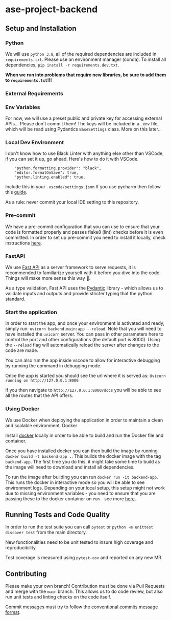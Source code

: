 # ase-project-backend

## Setup and Installation

### Python

We will use `python 3.8`, all of the required dependencies are included in `requirements.txt`.
Please use an environment manager (conda).
To install all dependencies, `pip install -r requirements.dev.txt`.

**When we run into problems that require new libraries, be sure to add them to `requirements.txt`!!!**

### External Requirements

### Env Variables
For now, we will use a preset public and private key for accessing external APIs... Please don't commit them!
The keys will be included in a `.env` file, which will be read using Pydantics `BaseSettings` class. More on this later...

### Local Dev Environment
I don't know how to use Black Linter with anything else other than VSCode, if you can set it up, go ahead.
Here's how to do it with VSCode.
```
    "python.formatting.provider": "black",
    "editor.formatOnSave": true,
    "python.linting.enabled": true,
```
Include this in your `.vscode/settings.json`
If you use pycharm then follow this [guide](https://black.readthedocs.io/en/stable/editor_integration.html#pycharm-intellij-idea).

As a rule: never commit your local IDE setting to this repository.

### Pre-commit

We have a pre-commit configuration that you can use to ensure that your code is formatted properly and passes flake8 (lint) checks before it is even committed. In order to set up pre-commit you need to install it locally, check instructions [here](https://pre-commit.com/#intro).

### FastAPI

We use [Fast API](https://fastapi.tiangolo.com/) as a server framework to serve requests, it is recommended to familiarize yourself with it before you dive into the code. Things will make more sense this way 🙂.

As a type validation, Fast API uses the [Pydantic](https://pydantic-docs.helpmanual.io/) library - which allows us to validate inputs and outputs and provide stricter typing that the python standard.

### Start the application

In order to start the app, and once your environment is activated and ready, simply run: `uvicorn backend.main:app --reload`. Note that you will need to have installed the `uvicorn` server. You can pass in other parameters here to control the port and other configurations (the default port is 8000). Using the `--reload` flag will automatically reload the server after changes to the code are made.

You can also run the app inside vscode to allow for interactive debugging by running the command in debugging mode.

Once the app is started you should see the url where it is served as:
`Uvicorn running on http://127.0.0.1:8000`

If you then navigate to `http://127.0.0.1:8000/docs` you will be able to see all the routes that the API offers.

### Using Docker

We use Docker when deploying the application in order to maintain a clean and scalable environment. Docker

Install [docker](https://docs.docker.com/get-docker/) locally in order to be able to build and run the Docker file and container.

Once you have installed docker you can then build the image by running `docker build -t backend-app .`. This builds the docker image with the tag `backend-app`. The first time you do this, it might take some time to build as the image will need to download and install all dependencies.

To run the image after building you can run `docker run -it backend-app`. This runs the docker in interactive mode so you will be able to see environment logs. Depending on your local setup, this setup might not work due to missing environment variables - you need to ensure that you are passing these to the docker container on `run` - see more [here](https://docs.docker.com/engine/reference/commandline/run/).

## Running Tests and Code Quality

In order to run the test suite you can call `pytest` or `python -m unittest discover test` from the main directory.

New functionalities need to be unit tested to insure high coverage and reproducibility.

Test coverage is measured using `pytest-cov` and reported on any new MR.

## Contributing
Please make your own branch!
Contribution must be done via Pull Requests and merge with the `main` branch. This allows us to do code review, but also run unit tests and linting checks on the code itself.

Commit messages must try to follow the [conventional commits message format](https://www.conventionalcommits.org/en/v1.0.0-beta.2/).
